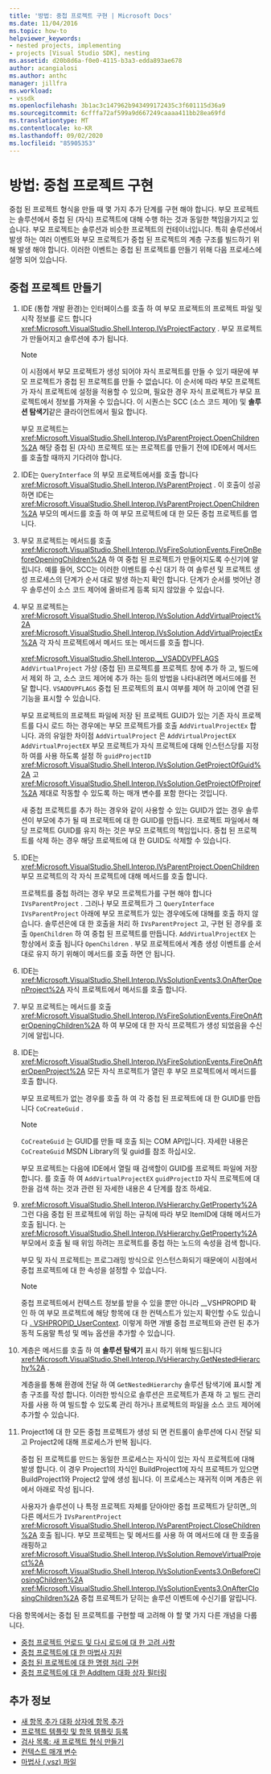 ```yaml
---
title: '방법: 중첩 프로젝트 구현 | Microsoft Docs'
ms.date: 11/04/2016
ms.topic: how-to
helpviewer_keywords:
- nested projects, implementing
- projects [Visual Studio SDK], nesting
ms.assetid: d20b8d6a-f0e0-4115-b3a3-edda893ae678
author: acangialosi
ms.author: anthc
manager: jillfra
ms.workload:
- vssdk
ms.openlocfilehash: 3b1ac3c147962b943499172435c3f601115d36a9
ms.sourcegitcommit: 6cfffa72af599a9d667249caaaa411bb28ea69fd
ms.translationtype: MT
ms.contentlocale: ko-KR
ms.lasthandoff: 09/02/2020
ms.locfileid: "85905353"
---
```

# <a name="how-to-implement-nested-projects"></a>방법: 중첩 프로젝트 구현

중첩 된 프로젝트 형식을 만들 때 몇 가지 추가 단계를 구현 해야 합니다. 부모 프로젝트는 솔루션에서 중첩 된 (자식) 프로젝트에 대해 수행 하는 것과 동일한 책임을가지고 있습니다. 부모 프로젝트는 솔루션과 비슷한 프로젝트의 컨테이너입니다. 특히 솔루션에서 발생 하는 여러 이벤트와 부모 프로젝트가 중첩 된 프로젝트의 계층 구조를 빌드하기 위해 발생 해야 합니다. 이러한 이벤트는 중첩 된 프로젝트를 만들기 위해 다음 프로세스에 설명 되어 있습니다.

## <a name="create-nested-projects"></a>중첩 프로젝트 만들기

1. IDE (통합 개발 환경)는 인터페이스를 호출 하 여 부모 프로젝트의 프로젝트 파일 및 시작 정보를 로드 합니다 <xref:Microsoft.VisualStudio.Shell.Interop.IVsProjectFactory> . 부모 프로젝트가 만들어지고 솔루션에 추가 됩니다.

    > [!NOTE]
    > 이 시점에서 부모 프로젝트가 생성 되어야 자식 프로젝트를 만들 수 있기 때문에 부모 프로젝트가 중첩 된 프로젝트를 만들 수 없습니다. 이 순서에 따라 부모 프로젝트가 자식 프로젝트에 설정을 적용할 수 있으며, 필요한 경우 자식 프로젝트가 부모 프로젝트에서 정보를 가져올 수 있습니다. 이 시퀀스는 SCC (소스 코드 제어) 및 **솔루션 탐색기**같은 클라이언트에서 필요 합니다.

     부모 프로젝트는 <xref:Microsoft.VisualStudio.Shell.Interop.IVsParentProject.OpenChildren%2A> 해당 중첩 된 (자식) 프로젝트 또는 프로젝트를 만들기 전에 IDE에서 메서드를 호출할 때까지 기다려야 합니다.

2. IDE는 `QueryInterface` 의 부모 프로젝트에서를 호출 합니다 <xref:Microsoft.VisualStudio.Shell.Interop.IVsParentProject> . 이 호출이 성공 하면 IDE는 <xref:Microsoft.VisualStudio.Shell.Interop.IVsParentProject.OpenChildren%2A> 부모의 메서드를 호출 하 여 부모 프로젝트에 대 한 모든 중첩 프로젝트를 엽니다.

3. 부모 프로젝트는 메서드를 호출 <xref:Microsoft.VisualStudio.Shell.Interop.IVsFireSolutionEvents.FireOnBeforeOpeningChildren%2A> 하 여 중첩 된 프로젝트가 만들어지도록 수신기에 알립니다. 예를 들어, SCC는 이러한 이벤트를 수신 대기 하 여 솔루션 및 프로젝트 생성 프로세스의 단계가 순서 대로 발생 하는지 확인 합니다. 단계가 순서를 벗어난 경우 솔루션이 소스 코드 제어에 올바르게 등록 되지 않았을 수 있습니다.

4. 부모 프로젝트는 <xref:Microsoft.VisualStudio.Shell.Interop.IVsSolution.AddVirtualProject%2A> <xref:Microsoft.VisualStudio.Shell.Interop.IVsSolution.AddVirtualProjectEx%2A> 각 자식 프로젝트에서 메서드 또는 메서드를 호출 합니다.

     <xref:Microsoft.VisualStudio.Shell.Interop.__VSADDVPFLAGS> `AddVirtualProject` 가상 (중첩 된) 프로젝트를 프로젝트 창에 추가 하 고, 빌드에서 제외 하 고, 소스 코드 제어에 추가 하는 등의 방법을 나타내려면 메서드에를 전달 합니다. `VSADDVPFLAGS` 중첩 된 프로젝트의 표시 여부를 제어 하 고이에 연결 된 기능을 표시할 수 있습니다.

     부모 프로젝트의 프로젝트 파일에 저장 된 프로젝트 GUID가 있는 기존 자식 프로젝트를 다시 로드 하는 경우에는 부모 프로젝트가를 호출 `AddVirtualProjectEx` 합니다. 과의 유일한 차이점 `AddVirtualProject` 은 `AddVirtualProjectEX` `AddVirtualProjectEX` 부모 프로젝트가 자식 프로젝트에 대해 인스턴스당를 지정 하 여를 사용 하도록 설정 하 `guidProjectID` <xref:Microsoft.VisualStudio.Shell.Interop.IVsSolution.GetProjectOfGuid%2A> 고 <xref:Microsoft.VisualStudio.Shell.Interop.IVsSolution.GetProjectOfProjref%2A> 제대로 작동할 수 있도록 하는 매개 변수를 포함 한다는 것입니다.

     새 중첩 프로젝트를 추가 하는 경우와 같이 사용할 수 있는 GUID가 없는 경우 솔루션이 부모에 추가 될 때 프로젝트에 대 한 GUID를 만듭니다. 프로젝트 파일에서 해당 프로젝트 GUID를 유지 하는 것은 부모 프로젝트의 책임입니다. 중첩 된 프로젝트를 삭제 하는 경우 해당 프로젝트에 대 한 GUID도 삭제할 수 있습니다.

5. IDE는 <xref:Microsoft.VisualStudio.Shell.Interop.IVsParentProject.OpenChildren> 부모 프로젝트의 각 자식 프로젝트에 대해 메서드를 호출 합니다.

     프로젝트를 중첩 하려는 경우 부모 프로젝트가를 구현 해야 합니다 `IVsParentProject` . 그러나 부모 프로젝트가 그 `QueryInterface` `IVsParentProject` 아래에 부모 프로젝트가 있는 경우에도에 대해를 호출 하지 않습니다. 솔루션은에 대 한 호출을 처리 하 `IVsParentProject` 고, 구현 된 경우를 호출 `OpenChildren` 하 여 중첩 된 프로젝트를 만듭니다. `AddVirtualProjectEX` 는 항상에서 호출 됩니다 `OpenChildren` . 부모 프로젝트에서 계층 생성 이벤트를 순서 대로 유지 하기 위해이 메서드를 호출 하면 안 됩니다.

6. IDE는 <xref:Microsoft.VisualStudio.Shell.Interop.IVsSolutionEvents3.OnAfterOpenProject%2A> 자식 프로젝트에서 메서드를 호출 합니다.

7. 부모 프로젝트는 메서드를 호출 <xref:Microsoft.VisualStudio.Shell.Interop.IVsFireSolutionEvents.FireOnAfterOpeningChildren%2A> 하 여 부모에 대 한 자식 프로젝트가 생성 되었음을 수신기에 알립니다.

8. IDE는 <xref:Microsoft.VisualStudio.Shell.Interop.IVsFireSolutionEvents.FireOnAfterOpenProject%2A> 모든 자식 프로젝트가 열린 후 부모 프로젝트에서 메서드를 호출 합니다.

     부모 프로젝트가 없는 경우를 호출 하 여 각 중첩 된 프로젝트에 대 한 GUID를 만듭니다 `CoCreateGuid` .

    > [!NOTE]
    > `CoCreateGuid` 는 GUID를 만들 때 호출 되는 COM API입니다. 자세한 내용은 `CoCreateGuid` MSDN Library의 및 guid를 참조 하십시오.

     부모 프로젝트는 다음에 IDE에서 열릴 때 검색할이 GUID를 프로젝트 파일에 저장 합니다. 를 호출 하 여 `AddVirtualProjectEX` `guidProjectID` 자식 프로젝트에 대 한을 검색 하는 것과 관련 된 자세한 내용은 4 단계를 참조 하세요.

9. <xref:Microsoft.VisualStudio.Shell.Interop.IVsHierarchy.GetProperty%2A>그런 다음 중첩 된 프로젝트에 위임 하는 규칙에 따라 부모 ItemID에 대해 메서드가 호출 됩니다. 는 <xref:Microsoft.VisualStudio.Shell.Interop.IVsHierarchy.GetProperty%2A> 부모에서 호출 될 때 위임 하려는 프로젝트를 중첩 하는 노드의 속성을 검색 합니다.

     부모 및 자식 프로젝트는 프로그래밍 방식으로 인스턴스화되기 때문에이 시점에서 중첩 프로젝트에 대 한 속성을 설정할 수 있습니다.

    > [!NOTE]
    > 중첩 프로젝트에서 컨텍스트 정보를 받을 수 있을 뿐만 아니라 __VSHPROPID 확인 하 여 부모 프로젝트에 해당 항목에 대 한 컨텍스트가 있는지 확인할 수도 있습니다 [. VSHPROPID_UserContext](<xref:Microsoft.VisualStudio.Shell.Interop.__VSHPROPID.VSHPROPID_UserContext>). 이렇게 하면 개별 중첩 프로젝트와 관련 된 추가 동적 도움말 특성 및 메뉴 옵션을 추가할 수 있습니다.

10. 계층은 메서드를 호출 하 여 **솔루션 탐색기** 표시 하기 위해 빌드됩니다 <xref:Microsoft.VisualStudio.Shell.Interop.IVsHierarchy.GetNestedHierarchy%2A> .

     계층을를 통해 환경에 전달 하 여 `GetNestedHierarchy` 솔루션 탐색기에 표시할 계층 구조를 작성 합니다. 이러한 방식으로 솔루션은 프로젝트가 존재 하 고 빌드 관리자를 사용 하 여 빌드할 수 있도록 관리 하거나 프로젝트의 파일을 소스 코드 제어에 추가할 수 있습니다.

11. Project1에 대 한 모든 중첩 프로젝트가 생성 되 면 컨트롤이 솔루션에 다시 전달 되 고 Project2에 대해 프로세스가 반복 됩니다.

     중첩 된 프로젝트를 만드는 동일한 프로세스는 자식이 있는 자식 프로젝트에 대해 발생 합니다. 이 경우 Project1의 자식인 BuildProject1에 자식 프로젝트가 있으면 BuildProject1와 Project2 앞에 생성 됩니다. 이 프로세스는 재귀적 이며 계층은 위에서 아래로 작성 됩니다.

     사용자가 솔루션이 나 특정 프로젝트 자체를 닫아야만 중첩 프로젝트가 닫히면,,의 다른 메서드가 `IVsParentProject` <xref:Microsoft.VisualStudio.Shell.Interop.IVsParentProject.CloseChildren%2A> 호출 됩니다. 부모 프로젝트는 및 메서드를 사용 하 여 메서드에 대 한 호출을 래핑하고 <xref:Microsoft.VisualStudio.Shell.Interop.IVsSolution.RemoveVirtualProject%2A> <xref:Microsoft.VisualStudio.Shell.Interop.IVsSolutionEvents3.OnBeforeClosingChildren%2A> <xref:Microsoft.VisualStudio.Shell.Interop.IVsSolutionEvents3.OnAfterClosingChildren%2A> 중첩 프로젝트가 닫히는 솔루션 이벤트에 수신기를 알립니다.

다음 항목에서는 중첩 된 프로젝트를 구현할 때 고려해 야 할 몇 가지 다른 개념을 다룹니다.

- [중첩 프로젝트 언로드 및 다시 로드에 대 한 고려 사항](../../extensibility/internals/considerations-for-unloading-and-reloading-nested-projects.md)
- [중첩 프로젝트에 대 한 마법사 지원](../../extensibility/internals/wizard-support-for-nested-projects.md)
- [중첩 된 프로젝트에 대 한 명령 처리 구현](../../extensibility/internals/implementing-command-handling-for-nested-projects.md)
- [중첩 프로젝트에 대 한 AddItem 대화 상자 필터링](../../extensibility/internals/filtering-the-additem-dialog-box-for-nested-projects.md)

## <a name="see-also"></a>추가 정보

- [새 항목 추가 대화 상자에 항목 추가](../../extensibility/internals/adding-items-to-the-add-new-item-dialog-boxes.md)
- [프로젝트 템플릿 및 항목 템플릿 등록](../../extensibility/internals/registering-project-and-item-templates.md)
- [검사 목록: 새 프로젝트 형식 만들기](../../extensibility/internals/checklist-creating-new-project-types.md)
- [컨텍스트 매개 변수](../../extensibility/internals/context-parameters.md)
- [마법사 (.vsz) 파일](../../extensibility/internals/wizard-dot-vsz-file.md)
